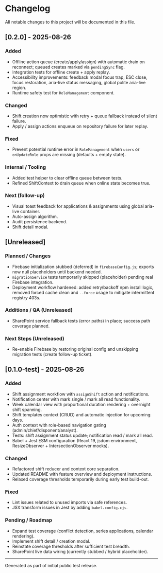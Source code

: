 # Changelog

All notable changes to this project will be documented in this file.

## [0.2.0] - 2025-08-26

### Added

- Offline action queue (create/apply/assign) with automatic drain on reconnect; queued creates marked via `pendingSync` flag.
- Integration tests for offline create + apply replay.
- Accessibility improvements: feedback modal focus trap, ESC close, focus restoration, aria-live status messaging, global polite aria-live region.
- Runtime safety test for `RoleManagement` component.

### Changed

- Shift creation now optimistic with retry + queue fallback instead of silent failure.
- Apply / assign actions enqueue on repository failure for later replay.

### Fixed

- Prevent potential runtime error in `RoleManagement` when `users` or `onUpdateRole` props are missing (defaults + empty state).

### Internal / Tooling

- Added test helper to clear offline queue between tests.
- Refined ShiftContext to drain queue when online state becomes true.

### Next (follow-up)

- Visual toast feedback for applications & assignments using global aria-live container.
- Auto-assign algorithm.
- Audit persistence backend.
- Shift detail modal.

## [Unreleased]

### Planned / Changes

- Firebase initialization stubbed (deferred) in `firebaseConfig.js`; exports now null placeholders until backend needed.
- `migrationService` tests temporarily skipped (placeholder) pending real Firebase integration.
- Deployment workflow hardened: added retry/backoff npm install logic, removed forced cache clean and `--force` usage to mitigate intermittent registry 403s.

### Additions / QA (Unreleased)

- SharePoint service fallback tests (error paths) in place; success path coverage planned.

### Next Steps (Unreleased)

- Re-enable Firebase by restoring original config and unskipping migration tests (create follow-up ticket).

## [0.1.0-test] - 2025-08-26

### Added

- Shift assignment workflow with `assignShift` action and notifications.
- Notification center with mark single / mark all read functionality.
- Week calendar view with proportional duration rendering + overnight shift spanning.
- Shift templates context (CRUD) and automatic injection for upcoming days.
- Auth context with role-based navigation gating (admin/chief/disponent/analyst).
- Tests: shift assignment status update; notification read / mark all read.
- Babel + Jest ESM configuration (React 19, jsdom environment, ResizeObserver + IntersectionObserver mocks).

### Changed

- Refactored shift reducer and context core separation.
- Updated README with feature overview and deployment instructions.
- Relaxed coverage thresholds temporarily during early test build-out.

### Fixed

- Lint issues related to unused imports via safe references.
- JSX transform issues in Jest by adding `babel.config.cjs`.

### Pending / Roadmap

- Expand test coverage (conflict detection, series applications, calendar rendering).
- Implement shift detail / creation modal.
- Reinstate coverage thresholds after sufficient test breadth.
- SharePoint live data wiring (currently stubbed / hybrid placeholder).

---

Generated as part of initial public test release.
